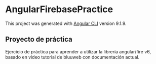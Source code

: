 # AngularFirebasePractice

This project was generated with [Angular CLI](https://github.com/angular/angular-cli) version 9.1.9.

## Proyecto de práctica
Ejercicio de práctica para aprender a utilizar la librería angular/fire v6, basado en video tutorial de bluuweb con documentación actual. 
